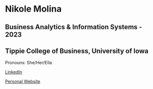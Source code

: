 # Nikole Molina

## Business Analytics & Information Systems - 2023

## Tippie College of Business, University of Iowa

Pronouns: She/Her/Ella

[LinkedIn](www.linkedin.com/in/nikole-molina)

[Personal Website](https://nikolemolina.me)
